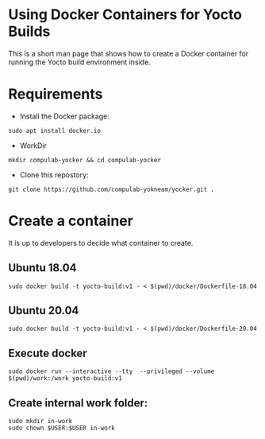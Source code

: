 # Using Docker Containers for Yocto Builds

This is a short man page that shows how to create a Docker container for running the Yocto build environment inside.

# Requirements
* Install the Docker package:
```
sudo apt install docker.io
```
* WorkDir
```
mkdir compulab-yocker && cd compulab-yocker
```
* Clone this repostory:
```
git clone https://github.com/compulab-yokneam/yocker.git .
```

# Create a container
It is up to developers to decide what container to create.

## Ubuntu 18.04
```
sudo docker build -t yocto-build:v1 - < $(pwd)/docker/Dockerfile-18.04
```

## Ubuntu 20.04
```
sudo docker build -t yocto-build:v1 - < $(pwd)/docker/Dockerfile-20.04
```

## Execute docker
```
sudo docker run --interactive --tty  --privileged --volume $(pwd)/work:/work yocto-build:v1
```

## Create internal work folder:
```
sudo mkdir in-work
sudo chown $USER:$USER in-work
```
